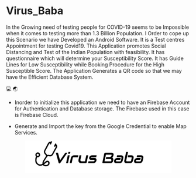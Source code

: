 # Virus_Baba
In the Growing need of testing people for COVID-19 seems to be Impossible when it comes to testing more than 1.3 Billion Population.
I Order to cope up this Scenario we have Developed an Android Software. It is a Test centres Appointment  for testing Covid19.
This Application promotes Social Distancing and Test of the Indian Population with feasibility.
It has questionnaire which will determine your Susceptibility Score. 
It has Guide Lines for Low Susceptibility while Booking Procedure for the High Susceptible Score. 
The Application Generates a QR code so that we may have the Efficient Database System.


:computer: :earth_asia:

* Inorder to initialize this application we need to have an Firebase Account for Authentication and Database storage.
The Firebase used in this case is Firebase Cloud.

* Generate and Import the key from the Google Credential to enable Map Services.

<p align="center">
<img src="logob.png">
</p>
